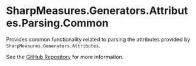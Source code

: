 # SharpMeasures.Generators.Attributes.Parsing.Common

Provides common functionality related to parsing the attributes provided by `SharpMeasures.Generators.Attributes`.

See the [GitHub Repository](https://github.com/SharpMeasures/sharp-measures-generators) for more information.